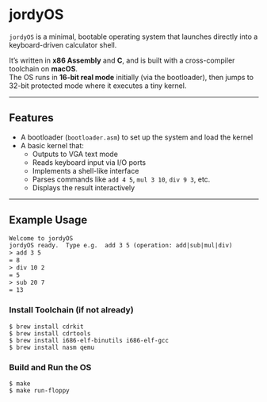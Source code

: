 # jordyOS

`jordyOS` is a minimal, bootable operating system that launches directly into a keyboard-driven calculator shell.

It’s written in **x86 Assembly** and **C**, and is built with a cross-compiler toolchain on **macOS**.  
The OS runs in **16-bit real mode** initially (via the bootloader), then jumps to 32-bit protected mode where it executes a tiny kernel.

---

## Features

- A bootloader (`bootloader.asm`) to set up the system and load the kernel
- A basic kernel that:
  - Outputs to VGA text mode
  - Reads keyboard input via I/O ports
  - Implements a shell-like interface
  - Parses commands like `add 4 5`, `mul 3 10`, `div 9 3`, etc.
  - Displays the result interactively

---

## Example Usage

```txt
Welcome to jordyOS
jordyOS ready.  Type e.g.  add 3 5 (operation: add|sub|mul|div)
> add 3 5
= 8
> div 10 2
= 5
> sub 20 7
= 13
```

### Install Toolchain (if not already)

```
$ brew install cdrkit
$ brew install cdrtools
$ brew install i686-elf-binutils i686-elf-gcc
$ brew install nasm qemu
```

### Build and Run the OS

```
$ make
$ make run-floppy
```
